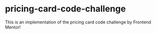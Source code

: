 # pricing-card-code-challenge
This is an implementation of the pricing card code challenge by Frontend Mentor!

